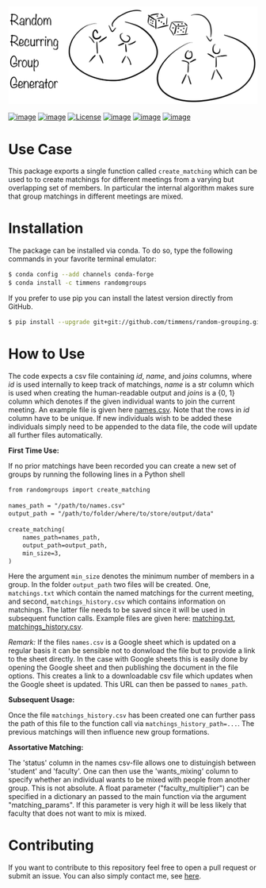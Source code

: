 ![image](.image.png)

[![image](https://anaconda.org/timmens/randomgroups/badges/version.svg)](https://anaconda.org/timmens/randomgroups)
[![image](https://anaconda.org/timmens/randomgroups/badges/platforms.svg)](https://anaconda.org/timmens/randomgroups)
[![License](https://img.shields.io/badge/License-MIT-yellow.svg)](https://opensource.org/licenses/MIT)
[![image](https://img.shields.io/badge/code%20style-black-000000.svg)](https://github.com/psf/black)
[![image](https://codecov.io/gh/timmens/randomgroups/branch/main/graph/badge.svg)](https://codecov.io/gh/timmens/randomgroups)
[![image](https://results.pre-commit.ci/badge/github/timmens/randomgroups/main.svg)](https://github.com/timmens/randomgroups/actions?query=branch%3Amain)

# Use Case

This package exports a single function called `create_matching` which can be used to to
create matchings for different meetings from a varying but overlapping set of members.
In particular the internal algorithm makes sure that group matchings in different
meetings are mixed.

# Installation

The package can be installed via conda. To do so, type the following commands in your
favorite terminal emulator:

```bash
$ conda config --add channels conda-forge
$ conda install -c timmens randomgroups
```

If you prefer to use pip you can install the latest version directly from GitHub.

```bash
$ pip install --upgrade git+git://github.com/timmens/random-grouping.git
```

# How to Use

The code expects a csv file containing *id*, *name*, and *joins* columns, where *id* is
used internally to keep track of matchings, *name* is a str column which is used when
creating the human-readable output and *joins* is a {0, 1} column which denotes if the
given individual wants to join the current meeting. An example file is given here
[names.csv](https://github.com/timmens/random-grouping/blob/main/example_data/names.csv).
Note that the rows in *id* column have to be unique. If new individuals wish to be added
these individuals simply need to be appended to the data file, the code will update all
further files automatically.

**First Time Use:**

If no prior matchings have been recorded you can create a new set of groups by running
the following lines in a Python shell

```Python3
from randomgroups import create_matching

names_path = "/path/to/names.csv"
output_path = "/path/to/folder/where/to/store/output/data"

create_matching(
    names_path=names_path,
    output_path=output_path,
    min_size=3,
)
```

Here the argument `min_size` denotes the minimum number of members in a group. In the
folder `output_path` two files will be created. One, `matchings.txt` which contain the
named matchings for the current meeting, and second, `matchings_history.csv` which
contains information on matchings. The latter file needs to be saved since it will be
used in subsequent function calls. Example files are given here:
[matching.txt](https://github.com/timmens/random-grouping/blob/main/example_data/matching.txt),
[matchings_history.csv](https://github.com/timmens/random-grouping/blob/main/example_data/matchings_history.csv).

*Remark:* If the files `names.csv` is a Google sheet which is updated on a regular basis
it can be sensible not to donwload the file but to provide a link to the sheet directly.
In the case with Google sheets this is easily done by opening the Google sheet and then
publishing the document in the file options. This creates a link to a downloadable csv
file which updates when the Google sheet is updated. This URL can then be passed to
`names_path`.

**Subsequent Usage:**

Once the file `matchings_history.csv` has been created one can further pass the path of
this file to the function call via `matchings_history_path=...`. The previous matchings
will then influence new group formations.

**Assortative Matching:**

The 'status' column in the names csv-file allows one to distuingish between 'student'
and 'faculty'. One can then use the 'wants_mixing' column to specify whether an
individual wants to be mixed with people from another group. This is not absolute. A
float parameter ("faculty_multiplier") can be specified in a dictionary an passed to the
main function via the argument "matching_params". If this parameter is very high it will
be less likely that faculty that does not want to mix is mixed.

# Contributing

If you want to contribute to this repository feel free to open a pull request or submit
an issue. You can also simply contact me, see [here](https://github.com/timmens).
